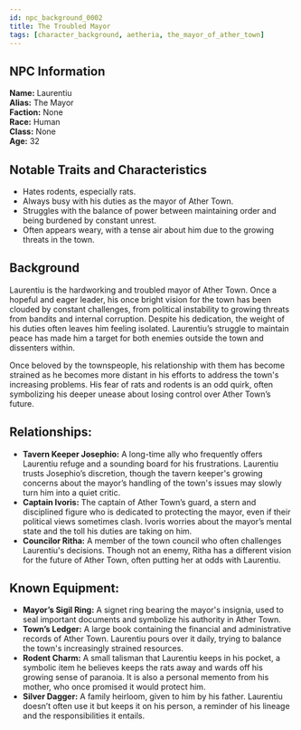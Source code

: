 ```yaml
---
id: npc_background_0002
title: The Troubled Mayor
tags: [character_background, aetheria, the_mayor_of_ather_town]
---
```


## NPC Information

**Name:** Laurentiu  
**Alias:** The Mayor  
**Faction:** None  
**Race:** Human  
**Class:** None  
**Age:** 32  

## Notable Traits and Characteristics

- Hates rodents, especially rats.
- Always busy with his duties as the mayor of Ather Town.
- Struggles with the balance of power between maintaining order and being burdened by constant unrest.
- Often appears weary, with a tense air about him due to the growing threats in the town.

## Background

Laurentiu is the hardworking and troubled mayor of Ather Town. Once a hopeful and eager leader, his once bright vision for the town has been clouded by constant challenges, from political instability to growing threats from bandits and internal corruption. Despite his dedication, the weight of his duties often leaves him feeling isolated. Laurentiu’s struggle to maintain peace has made him a target for both enemies outside the town and dissenters within.

Once beloved by the townspeople, his relationship with them has become strained as he becomes more distant in his efforts to address the town's increasing problems. His fear of rats and rodents is an odd quirk, often symbolizing his deeper unease about losing control over Ather Town’s future.

## Relationships:

- **Tavern Keeper Josephio:** A long-time ally who frequently offers Laurentiu refuge and a sounding board for his frustrations. Laurentiu trusts Josephio’s discretion, though the tavern keeper's growing concerns about the mayor’s handling of the town's issues may slowly turn him into a quiet critic.
- **Captain Ivoris:** The captain of Ather Town’s guard, a stern and disciplined figure who is dedicated to protecting the mayor, even if their political views sometimes clash. Ivoris worries about the mayor’s mental state and the toll his duties are taking on him.
- **Councilor Ritha:** A member of the town council who often challenges Laurentiu's decisions. Though not an enemy, Ritha has a different vision for the future of Ather Town, often putting her at odds with Laurentiu.

## Known Equipment:

- **Mayor’s Sigil Ring:** A signet ring bearing the mayor's insignia, used to seal important documents and symbolize his authority in Ather Town.
- **Town’s Ledger:** A large book containing the financial and administrative records of Ather Town. Laurentiu pours over it daily, trying to balance the town's increasingly strained resources.
- **Rodent Charm:** A small talisman that Laurentiu keeps in his pocket, a symbolic item he believes keeps the rats away and wards off his growing sense of paranoia. It is also a personal memento from his mother, who once promised it would protect him.
- **Silver Dagger:** A family heirloom, given to him by his father. Laurentiu doesn’t often use it but keeps it on his person, a reminder of his lineage and the responsibilities it entails.
